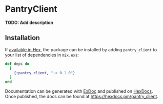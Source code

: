# PantryClient

**TODO: Add description**

## Installation

If [available in Hex](https://hex.pm/docs/publish), the package can be installed
by adding `pantry_client` to your list of dependencies in `mix.exs`:

```elixir
def deps do
  [
    {:pantry_client, "~> 0.1.0"}
  ]
end
```

Documentation can be generated with [ExDoc](https://github.com/elixir-lang/ex_doc)
and published on [HexDocs](https://hexdocs.pm). Once published, the docs can
be found at <https://hexdocs.pm/pantry_client>.

